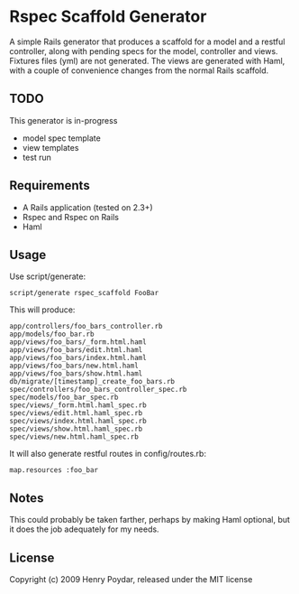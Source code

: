 # Rspec Scaffold Generator

A simple Rails generator that produces a scaffold for a model and a restful controller,
along with pending specs for the model, controller and views.  Fixtures files (yml) are
not generated. The views are generated with Haml, with a couple of convenience changes
from the normal Rails scaffold.

## TODO

This generator is in-progress

* model spec template
* view templates
* test run

## Requirements

* A Rails application (tested on 2.3+)
* Rspec and Rspec on Rails 
* Haml

## Usage

Use script/generate:

    script/generate rspec_scaffold FooBar
    
This will produce:
    
    app/controllers/foo_bars_controller.rb
    app/models/foo_bar.rb
    app/views/foo_bars/_form.html.haml
    app/views/foo_bars/edit.html.haml
    app/views/foo_bars/index.html.haml
    app/views/foo_bars/new.html.haml
    app/views/foo_bars/show.html.haml
    db/migrate/[timestamp]_create_foo_bars.rb
    spec/controllers/foo_bars_controller_spec.rb
    spec/models/foo_bar_spec.rb
    spec/views/_form.html.haml_spec.rb
    spec/views/edit.html.haml_spec.rb
    spec/views/index.html.haml_spec.rb
    spec/views/show.html.haml_spec.rb
    spec/views/new.html.haml_spec.rb
    
It will also generate restful routes in config/routes.rb:

    map.resources :foo_bar

## Notes

This could probably be taken farther, perhaps by making Haml optional, but it does 
the job adequately for my needs.

## License

Copyright (c) 2009 Henry Poydar, released under the MIT license